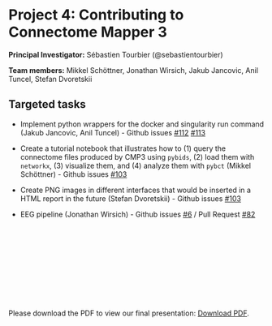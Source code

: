 # Project 4: Contributing to Connectome Mapper 3

**Principal Investigator:** Sébastien Tourbier (@sebastientourbier)

**Team members:** Mikkel Schöttner, Jonathan Wirsich, Jakub Jancovic, Anil Tuncel, Stefan Dvoretskii

## Targeted tasks

- Implement python wrappers for the docker and singularity run command (Jakub Jancovic, Anil Tuncel) - Github issues [#112](https://github.com/connectomicslab/connectomemapper3/issues/112) [#113](https://github.com/connectomicslab/connectomemapper3/issues/113)

- Create a tutorial notebook that illustrates how to (1) query the connectome files produced by CMP3 using `pybids`, (2) load them with `networkx`, (3) visualize them, and (4) analyze them with `pybct` (Mikkel Schöttner) - Github issues [#103](https://github.com/connectomicslab/connectomemapper3/issues/103)

- Create PNG images in different interfaces that would be inserted in a HTML report in the future (Stefan Dvoretskii) - Github issues [#103](https://github.com/connectomicslab/connectomemapper3/issues/103)

- EEG pipeline (Jonathan Wirsich) - Github issues [#6](https://github.com/connectomicslab/connectomemapper3/issues/103) / Pull Request [#82](https://github.com/connectomicslab/connectomemapper3/pull/82)

<object data="https://github.com/brainhack-ch/cmp3-eeg-and-more/raw/main/cmp3-final-brainhack-global-geneva-2021.pdf" type="application/pdf" width="700px" height="700px">
    <embed src="https://github.com/brainhack-ch/cmp3-eeg-and-more/raw/main/cmp3-final-brainhack-global-geneva-2021.pdf">
        <p>Please download the PDF to view our final presentation: <a href="https://github.com/brainhack-ch/cmp3-eeg-and-more/raw/main/cmp3-final-brainhack-global-geneva-2021.pdf">Download PDF</a>.</p>
    </embed>
</object>

